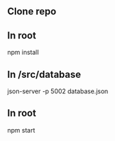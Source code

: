 ## Clone repo
## In root
  npm install
## In /src/database
  json-server -p 5002 database.json
## In root
  npm start

  
